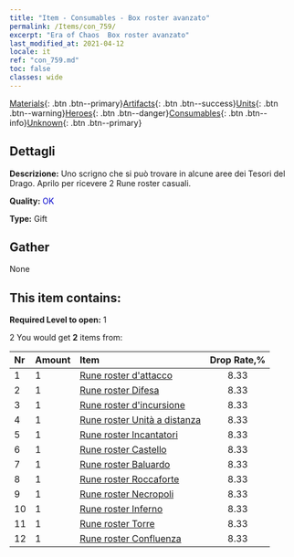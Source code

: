 ```yaml
---
title: "Item - Consumables - Box roster avanzato"
permalink: /Items/con_759/
excerpt: "Era of Chaos  Box roster avanzato"
last_modified_at: 2021-04-12
locale: it
ref: "con_759.md"
toc: false
classes: wide
---
```

 [Materials](/it/Items/){: .btn .btn--primary}[Artifacts](/it/Items/Artifacts/){: .btn .btn--success}[Units](/it/Items/Units/){: .btn .btn--warning}[Heroes](/it/Items/Heroes/){: .btn .btn--danger}[Consumables](/it/Items/Consumables/){: .btn .btn--info}[Unknown](/it/Items/Unknown/){: .btn .btn--primary}

## Dettagli
 **Descrizione:** Uno scrigno che si può trovare in alcune aree dei Tesori del Drago. Aprilo per ricevere 2 Rune roster casuali.

 **Quality:** <span style="color: #0000CD">OK</span>

 **Type:** Gift

## Gather

  None

## This item contains:

 **Required Level to open:** 1

 2 You would get **2** items  from:

  | Nr | Amount |     Item    | Drop Rate,% |
  |:---|:-------|:------------|:---------:|
  | 1 | 1 | [Rune roster d'attacco](/it/Items/con_734/) | 8.33 | 
  | 2 | 1 | [Rune roster Difesa](/it/Items/con_739/) | 8.33 | 
  | 3 | 1 | [Rune roster d'incursione](/it/Items/con_741/) | 8.33 | 
  | 4 | 1 | [Rune roster Unità a distanza](/it/Items/con_742/) | 8.33 | 
  | 5 | 1 | [Rune roster Incantatori](/it/Items/con_746/) | 8.33 | 
  | 6 | 1 | [Rune roster Castello](/it/Items/con_752/) | 8.33 | 
  | 7 | 1 | [Rune roster Baluardo](/it/Items/con_753/) | 8.33 | 
  | 8 | 1 | [Rune roster Roccaforte](/it/Items/con_754/) | 8.33 | 
  | 9 | 1 | [Rune roster Necropoli](/it/Items/con_755/) | 8.33 | 
  | 10 | 1 | [Rune roster Inferno](/it/Items/con_777/) | 8.33 | 
  | 11 | 1 | [Rune roster Torre](/it/Items/con_785/) | 8.33 | 
  | 12 | 1 | [Rune roster Confluenza](/it/Items/con_791/) | 8.33 | 

